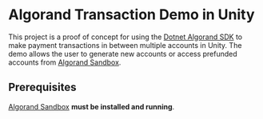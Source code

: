 # Algorand Transaction Demo in Unity
 This project is a proof of concept for using the [Dotnet Algorand SDK](https://github.com/FrankSzendzielarz/dotnet-algorand-sdk) to make payment transactions in between multiple accounts in Unity. The demo allows the user to generate new accounts or access prefunded accounts from [Algorand Sandbox](https://github.com/algorand/sandbox).
 
 ## Prerequisites
 [Algorand Sandbox](https://github.com/algorand/sandbox) **must be installed and running**. 
